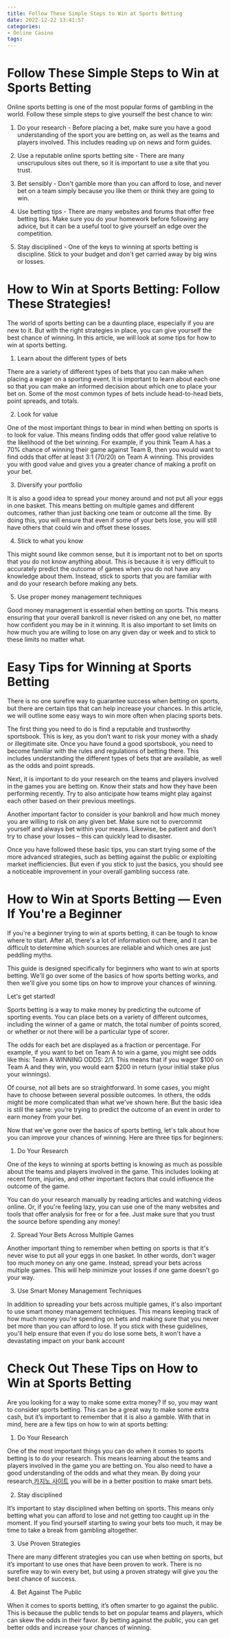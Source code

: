 ```yaml
---
title: Follow These Simple Steps to Win at Sports Betting
date: 2022-12-22 13:41:57
categories:
- Online Casino
tags:
---
```



#  Follow These Simple Steps to Win at Sports Betting

Online sports betting is one of the most popular forms of gambling in the world. Follow these simple steps to give yourself the best chance to win:

1. Do your research - Before placing a bet, make sure you have a good understanding of the sport you are betting on, as well as the teams and players involved. This includes reading up on news and form guides.

2. Use a reputable online sports betting site - There are many unscrupulous sites out there, so it is important to use a site that you trust.

3. Bet sensibly - Don't gamble more than you can afford to lose, and never bet on a team simply because you like them or think they are going to win.

4. Use betting tips - There are many websites and forums that offer free betting tips. Make sure you do your homework before following any advice, but it can be a useful tool to give yourself an edge over the competition.

5. Stay disciplined - One of the keys to winning at sports betting is discipline. Stick to your budget and don't get carried away by big wins or losses.

#  How to Win at Sports Betting: Follow These Strategies!

The world of sports betting can be a daunting place, especially if you are new to it. But with the right strategies in place, you can give yourself the best chance of winning. In this article, we will look at some tips for how to win at sports betting.

1. Learn about the different types of bets

There are a variety of different types of bets that you can make when placing a wager on a sporting event. It is important to learn about each one so that you can make an informed decision about which one to place your bet on. Some of the most common types of bets include head-to-head bets, point spreads, and totals.

2. Look for value

One of the most important things to bear in mind when betting on sports is to look for value. This means finding odds that offer good value relative to the likelihood of the bet winning. For example, if you think Team A has a 70% chance of winning their game against Team B, then you would want to find odds that offer at least 3:1 (70/20) on Team A winning. This provides you with good value and gives you a greater chance of making a profit on your bet.

3. Diversify your portfolio

It is also a good idea to spread your money around and not put all your eggs in one basket. This means betting on multiple games and different outcomes, rather than just backing one team or outcome all the time. By doing this, you will ensure that even if some of your bets lose, you will still have others that could win and offset these losses.

4. Stick to what you know

This might sound like common sense, but it is important not to bet on sports that you do not know anything about. This is because it is very difficult to accurately predict the outcome of games when you do not have any knowledge about them. Instead, stick to sports that you are familiar with and do your research before making any bets.

5. Use proper money management techniques

Good money management is essential when betting on sports. This means ensuring that your overall bankroll is never risked on any one bet, no matter how confident you may be in it winning. It is also important to set limits on how much you are willing to lose on any given day or week and to stick to these limits no matter what.

#  Easy Tips for Winning at Sports Betting

There is no one surefire way to guarantee success when betting on sports, but there are certain tips that can help increase your chances. In this article, we will outline some easy ways to win more often when placing sports bets.

The first thing you need to do is find a reputable and trustworthy sportsbook. This is key, as you don’t want to risk your money with a shady or illegitimate site. Once you have found a good sportsbook, you need to become familiar with the rules and regulations of betting there. This includes understanding the different types of bets that are available, as well as the odds and point spreads.

Next, it is important to do your research on the teams and players involved in the games you are betting on. Know their stats and how they have been performing recently. Try to also anticipate how teams might play against each other based on their previous meetings.

Another important factor to consider is your bankroll and how much money you are willing to risk on any given bet. Make sure not to overcommit yourself and always bet within your means. Likewise, be patient and don’t try to chase your losses – this can quickly lead to disaster.

Once you have followed these basic tips, you can start trying some of the more advanced strategies, such as betting against the public or exploiting market inefficiencies. But even if you stick to just the basics, you should see a noticeable improvement in your overall gambling success rate.

#  How to Win at Sports Betting — Even If You're a Beginner

If you're a beginner trying to win at sports betting, it can be tough to know where to start. After all, there's a lot of information out there, and it can be difficult to determine which sources are reliable and which ones are just peddling myths.

This guide is designed specifically for beginners who want to win at sports betting. We'll go over some of the basics of how sports betting works, and then we'll give you some tips on how to improve your chances of winning.

Let's get started!

Sports betting is a way to make money by predicting the outcome of sporting events. You can place bets on a variety of different outcomes, including the winner of a game or match, the total number of points scored, or whether or not there will be a particular type of scorer.

The odds for each bet are displayed as a fraction or percentage. For example, if you want to bet on Team A to win a game, you might see odds like this: Team A WINNING ODDS: 2/1. This means that if you wager $100 on Team A and they win, you would earn $200 in return (your initial stake plus your winnings).

Of course, not all bets are so straightforward. In some cases, you might have to choose between several possible outcomes. In others, the odds might be more complicated than what we've shown here. But the basic idea is still the same: you're trying to predict the outcome of an event in order to earn money from your bet.

Now that we've gone over the basics of sports betting, let's talk about how you can improve your chances of winning. Here are three tips for beginners:

1) Do Your Research

One of the keys to winning at sports betting is knowing as much as possible about the teams and players involved in the game. This includes looking at recent form, injuries, and other important factors that could influence the outcome of the game.

You can do your research manually by reading articles and watching videos online. Or, if you're feeling lazy, you can use one of the many websites and tools that offer analysis for free or for a fee. Just make sure that you trust the source before spending any money!

2) Spread Your Bets Across Multiple Games

Another important thing to remember when betting on sports is that it's never wise to put all your eggs in one basket. In other words, don't wager too much money on any one game. Instead, spread your bets across multiple games. This will help minimize your losses if one game doesn't go your way.


3) Use Smart Money Management Techniques

In addition to spreading your bets across multiple games, it's also important to use smart money management techniques. This means keeping track of how much money you're spending on bets and making sure that you never bet more than you can afford to lose. If you stick with these guidelines, you'll help ensure that even if you do lose some bets, it won't have a devastating impact on your bank account

#  Check Out These Tips on How to Win at Sports Betting

Are you looking for a way to make some extra money? If so, you may want to consider sports betting. This can be a great way to make some extra cash, but it’s important to remember that it is also a gamble. With that in mind, here are a few tips on how to win at sports betting:

1. Do Your Research

One of the most important things you can do when it comes to sports betting is to do your research. This means learning about the teams and players involved in the game you are betting on. You also need to have a good understanding of the odds and what they mean. By doing your research,[카지노 사이트](https://choegocasino.com/) you will be in a better position to make smart bets.

2. Stay disciplined

It’s important to stay disciplined when betting on sports. This means only betting what you can afford to lose and not getting too caught up in the moment. If you find yourself starting to swing your bets too much, it may be time to take a break from gambling altogether.

3. Use Proven Strategies

There are many different strategies you can use when betting on sports, but it’s important to use ones that have been proven to work. There is no surefire way to win every bet, but using a proven strategy will give you the best chance of success.

4. Bet Against The Public

When it comes to sports betting, it’s often smarter to go against the public. This is because the public tends to bet on popular teams and players, which can skew the odds in their favor. By betting against the public, you can get better odds and increase your chances of winning.